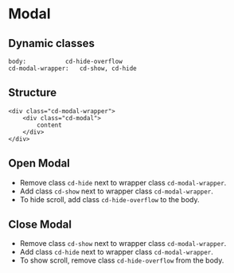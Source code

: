 # Modal

## Dynamic classes
```
body: 			cd-hide-overflow
cd-modal-wrapper: 	cd-show, cd-hide
```


## Structure
```
<div class="cd-modal-wrapper">
	<div class="cd-modal">
		content
	</div>
</div>
```


## Open Modal
- Remove class `cd-hide` next to wrapper class `cd-modal-wrapper`.
- Add class `cd-show` next to wrapper class `cd-modal-wrapper`.
- To hide scroll, add class `cd-hide-overflow` to the body.


## Close Modal
- Remove class `cd-show` next to wrapper class `cd-modal-wrapper`.
- Add class `cd-hide` next to wrapper class `cd-modal-wrapper`.
- To show scroll, remove class `cd-hide-overflow` from the body.
